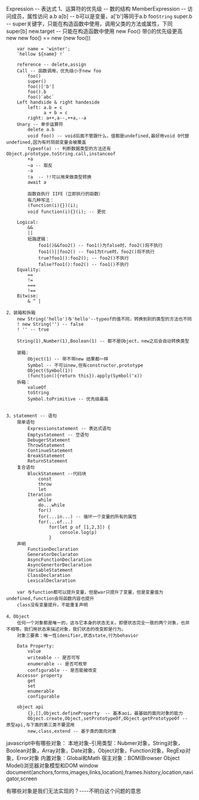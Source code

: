 Expression -- 表达式
    1、运算符的优先级 -- 数的结构
        MemberExpression -- 访问成员，属性访问
            a.b
            a[b] -- b可以是变量，a['b']等同于a.b
            foo`String` 
            super.b -- super关键字，只能在构造函数中使用，调用父类的方法或属性，下同
            super[b] 
            new.target -- 只能在构造函数中使用
            new Foo() 带()的优先级更高  new new foo() == new (new foo())

        var name = 'winter';
        `hellow ${name} !`

        reference -- delete,assign
        Call -- 函数调用，优先级小于new foo
            foo()
            super()
            foo()['b']
            foo().b
            foo()`abc`
        Left handside & right handeside
            left: a.b = c
                  a + b = c
            right: a++,a--,++a,--a
        Unary -- 单步运算符
            delete a.b
            void foo() -- void后面不管跟什么，值都是undefined,最好用void 0代替undefined,因为有时局部变量会被覆盖
            typeof(a) -- 判断数据类型的方法还有Object.prototype.toString.call,instanceof
            +a
            ~a -- 取反
            -a
            !a  -- !!可以用来做类型转换
            await a

            函数自执行 IIFE（立即执行的函数）
            有几种写法：
            (function(i){})(i);
            void function(i){}(i); -- 更优

        Logical: 
            &&
            ||
            短路逻辑： 
                foo1()&&foo2() -- foo1()为false时，foo2()将不执行
                foo1()||foo2() -- foo1为true时，foo2()将不执行
                true?foo1():foo2(); -- foo2()不执行
                false?foo1():foo2() -- foo1()不执行
        Equality: 
            ==
            !=
            ===
            !==
        Bitwise:
            & ^ |
        
    2、装箱和拆箱
        new String('hello')与'hello'--typeof的值不同，转换到别的类型的方法也不同
        ! new String('') -- false
        ! '' -- true

        String(1),Number(1),Boolean(1) -- 都不是Object，new之后会自动转换类型

        装箱:
            Object(1) -- 带不带new 结果都一样
            Symbol -- 不可以new,但有constructor,prototype
            Object(Symbol(1))
            (function(){return this}).apply(Symbol('x))
        拆箱：
            valueOf
            toString
            Symbol.toPrimitive -- 优先级最高


    3、statement -- 语句
        简单语句
            Expressionstatement -- 表达式语句
            Emptystatement -- 空语句
            DebugerStatement
            ThrowStatement
            ContinueStatement
            BreakStatement
            ReturnStatement
        复合语句
            BlockStatement --代码块
                const 
                throw
                let
            Iteration
                while
                do...while
                for()
                for(...in...) -- 循环一个变量的所有的属性
                for(...of...)
                    for(let p of [1,2,3]) {
                        console.log(p)
                    }
        声明
            FunctionDeclaration
            GeneratorDeclaraton
            AsyncFunctionDeclaration
            AsyncGenertorDeclaration
            VariableStatement
            ClassDeclaration
            LexicalDeclaration

        var 与function都可以提升变量，但是war只提升了变量，但是变量值为undefined,function会将函数内容也提升
        class没有变量提升，不能重复声明

    4、Object
        任何一个对象都是唯一的，这与它本身的状态无关。即便状态完全一致的两个对象，也并不相等。我们用状态来描述对象，我们状态的改变即是行为。
        对象三要素：唯一性idenifier,状态state,行为behavior
        
        Data Property: 
            value
            writeable -- 是否可写
            enumerable -- 是否可枚举
            configurable -- 是否能被改变
        Accessor property
            get
            set
            enumerable
            configurable

        object api
            {},[],Object.defineProperty  -- 基本aoi，最基础的面向对象的能力
            Object.create,Object,setPrototypeOf,Object.getPrototypeOf -- 原型api,与下面的第三类不要混用
            new,class,extend -- 基于类的面向对象


javascript中有哪些对象：
    本地对象-引用类型：Nubmer对象，String对象，Boolean对象，Array对象，Date对象，Object对象，Function对象，RegExp对象，Error对象
    内置对象：Global和Math
    宿主对象：BOM(Browser Object Model)浏览器对象模型和DOM
        window
            document(anchors,forms,images,links,location),frames.history,location,navigator,screen

有哪些对象是我们无法实现的？----不明白这个问题的意思


